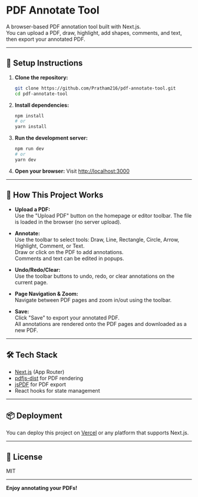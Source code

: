 # PDF Annotate Tool

A browser-based PDF annotation tool built with Next.js.  
You can upload a PDF, draw, highlight, add shapes, comments, and text, then export your annotated PDF.

---

## 🚀 Setup Instructions

1. **Clone the repository:**
   ```bash
   git clone https://github.com/Pratham216/pdf-annotate-tool.git
   cd pdf-annotate-tool
   ```

2. **Install dependencies:**
   ```bash
   npm install
   # or
   yarn install
   ```

3. **Run the development server:**
   ```bash
   npm run dev
   # or
   yarn dev
   ```

4. **Open your browser:**
   Visit [http://localhost:3000](http://localhost:3000)

---

## 📝 How This Project Works

- **Upload a PDF:**  
  Use the "Upload PDF" button on the homepage or editor toolbar. The file is loaded in the browser (no server upload).

- **Annotate:**  
  Use the toolbar to select tools: Draw, Line, Rectangle, Circle, Arrow, Highlight, Comment, or Text.  
  Draw or click on the PDF to add annotations.  
  Comments and text can be edited in popups.

- **Undo/Redo/Clear:**  
  Use the toolbar buttons to undo, redo, or clear annotations on the current page.

- **Page Navigation & Zoom:**  
  Navigate between PDF pages and zoom in/out using the toolbar.

- **Save:**  
  Click "Save" to export your annotated PDF.  
  All annotations are rendered onto the PDF pages and downloaded as a new PDF.

---

## 🛠️ Tech Stack

- [Next.js](https://nextjs.org/) (App Router)
- [pdfjs-dist](https://github.com/mozilla/pdf.js) for PDF rendering
- [jsPDF](https://github.com/parallax/jsPDF) for PDF export
- React hooks for state management

---

## 📦 Deployment

You can deploy this project on [Vercel](https://vercel.com/) or any platform that supports Next.js.

---

## 📄 License

MIT

---

**Enjoy annotating your PDFs!**
